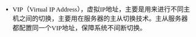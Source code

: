 <span  style="font-family: Simsun,serif; font-size: 17px; ">

- VIP（Virtual IP Address），虚拟IP地址，主要是用来进行不同主机之间的切换，主要用在服务器的主从切换技术。主从服务器都配置同一个VIP地址，保障系统不间断切换。

</span>